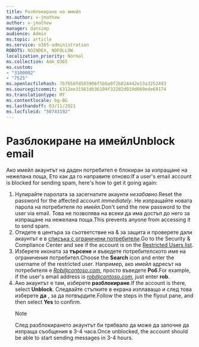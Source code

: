 ```yaml
---
title: Разблокиране на имейл
ms.author: v-jmathew
author: v-jmathew
manager: dansimp
audience: Admin
ms.topic: article
ms.service: o365-administration
ROBOTS: NOINDEX, NOFOLLOW
localization_priority: Normal
ms.collection: Adm_O365
ms.custom:
- "3100002"
- "7525"
ms.openlocfilehash: 7b765dfd503906f5bba0f2b824442e13a3252493
ms.sourcegitcommit: 6312ee31561db36104f32282d019d069ede69174
ms.translationtype: MT
ms.contentlocale: bg-BG
ms.lasthandoff: 03/11/2021
ms.locfileid: "50743192"
---
```

# <a name="unblock-email"></a><span data-ttu-id="25bb6-102">Разблокиране на имейл</span><span class="sxs-lookup"><span data-stu-id="25bb6-102">Unblock email</span></span>

<span data-ttu-id="25bb6-103">Ако имейл акаунтът на даден потребител е блокиран за изпращане на нежелана поща, Ето как да го направите отново:</span><span class="sxs-lookup"><span data-stu-id="25bb6-103">If a user's email account is blocked for sending spam, here's how to get it going again:</span></span>

1. <span data-ttu-id="25bb6-104">Нулирайте паролата за засегнатите акаунти *незабавно*.</span><span class="sxs-lookup"><span data-stu-id="25bb6-104">Reset the password for the affected account *immediately*.</span></span> <span data-ttu-id="25bb6-105">Не изпращайте новата парола на потребителя по имейл.</span><span class="sxs-lookup"><span data-stu-id="25bb6-105">Don't send the new password to the user via email.</span></span> <span data-ttu-id="25bb6-106">Това не позволява на всеки да има достъп до него за изпращане на нежелана поща.</span><span class="sxs-lookup"><span data-stu-id="25bb6-106">This prevents anyone from accessing it to send spam.</span></span>
2. <span data-ttu-id="25bb6-107">Отидете в центъра за съответствие на & за защита и проверете дали акаунтът е в [списъка с ограничени потребители](https://protection.office.com/#/restrictedusers).</span><span class="sxs-lookup"><span data-stu-id="25bb6-107">Go to the Security & Compliance Center and see if the account is on the [Restricted Users list](https://protection.office.com/#/restrictedusers).</span></span>
3. <span data-ttu-id="25bb6-108">Изберете иконата за **търсене** и въведете потребителското име на ограничения потребител.</span><span class="sxs-lookup"><span data-stu-id="25bb6-108">Choose the **Search** icon and enter the username of the restricted user.</span></span> <span data-ttu-id="25bb6-109">Например, ако имейл адресът на потребителя е *Rob@contoso.com*, просто въведете **Роб**.</span><span class="sxs-lookup"><span data-stu-id="25bb6-109">For example, if the user's email address is *rob@contoso.com*, just enter **rob**.</span></span>
4. <span data-ttu-id="25bb6-110">Ако акаунтът е там, изберете **разблокиране**.</span><span class="sxs-lookup"><span data-stu-id="25bb6-110">If the account is there, select **Unblock**.</span></span> <span data-ttu-id="25bb6-111">Следвайте стъпките в екрана изплаващо и след това изберете **да** , за да потвърдите.</span><span class="sxs-lookup"><span data-stu-id="25bb6-111">Follow the steps in the flyout pane, and then select **Yes** to confirm.</span></span>  
    > [!NOTE]
    > <span data-ttu-id="25bb6-112">След разблокирането акаунтът би трябвало да може да започне да изпраща съобщения в 3-4 часа.</span><span class="sxs-lookup"><span data-stu-id="25bb6-112">Once unblocked, the account should be able to start sending messages in 3-4 hours.</span></span>
